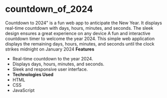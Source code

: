 # countdown_of_2024
Countdown to 2024" is a fun web app to anticipate the New Year. It displays real-time countdown with days, hours, minutes, and seconds. The sleek design ensures a great experience on any device
A fun and interactive countdown timer to welcome the year 2024. This simple web application displays the remaining days, hours, minutes, and seconds until the clock strikes midnight on January 2024
**Features**
- Real-time countdown to the year 2024.
- Displays days, hours, minutes, and seconds.
- Sleek and responsive user interface.
- **Technologies Used**
- HTML
- CSS
- JavaScript
